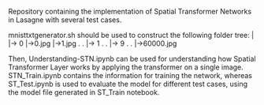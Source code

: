 Repository containing the implementation of Spatial Transformer Networks in Lasagne with several test cases.

mnisttxtgenerator.sh should be used to construct the following folder tree:
|
|-> 0
    |->0.jpg
    |->1.jpg
    .
    .
|-> 1
.
.
|-> 9
    .
    .
    |->60000.jpg
    
Then, Understanding-STN.ipynb can be used for understanding how Spatial Transformer Layer works by applying the transformer on a single image. STN_Train.ipynb contains the information for training the network, whereas ST_Test.ipynb is used to evaluate the model for different test cases, using the model file generated in ST_Train notebook. 
